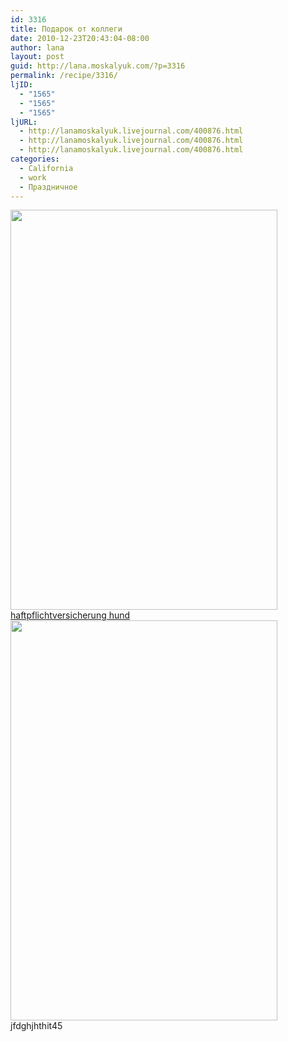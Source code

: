```yaml
---
id: 3316
title: Подарок от коллеги
date: 2010-12-23T20:43:04-08:00
author: lana
layout: post
guid: http://lana.moskalyuk.com/?p=3316
permalink: /recipe/3316/
ljID:
  - "1565"
  - "1565"
  - "1565"
ljURL:
  - http://lanamoskalyuk.livejournal.com/400876.html
  - http://lanamoskalyuk.livejournal.com/400876.html
  - http://lanamoskalyuk.livejournal.com/400876.html
categories:
  - California
  - work
  - Праздничное
---
```

<img loading="lazy" class="alignnone" title="orchid" src="http://farm6.static.flickr.com/5002/5287188200_2a17c56662_z.jpg" alt="" width="427" height="640" />

<div>
  <a href='http://haftpflichtversicherungg.com/' title='haftpflichtversicherung hund'>haftpflichtversicherung hund</a>
</div>

<img loading="lazy" class="alignnone" title="orchid" src="http://farm6.static.flickr.com/5126/5287190214_0a56815a89_z.jpg" alt="" width="427" height="640" /> 

<div>
  jfdghjhthit45
</div>